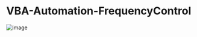 # VBA-Automation-FrequencyControl
![image](https://github.com/Pontessxx/VBA-Automation-FrequencyControl/assets/126187491/8a460686-0577-4e9a-9633-34ded6d2c3df)
